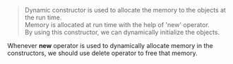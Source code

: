 > Dynamic constructor is used to allocate the memory to the objects at the run time.<br/>
> Memory is allocated at run time with the help of 'new' operator.<br/>
> By using this constructor, we can dynamically initialize the objects.<br/>

Whenever <b>new</b> operator is used to dynamically allocate memory in the constructors, we should use delete operator to free that
memory.
